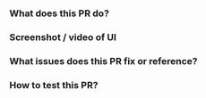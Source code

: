 ### What does this PR do?

### Screenshot / video of UI

<!-- If this PR is changing UI, please include
screenshots or screencasts showing the difference -->

### What issues does this PR fix or reference?

<!-- Include any related issues from Podman Desktop
repository (or from another issue tracker). -->

### How to test this PR?

<!-- Please explain steps to verify the functionality,
do not forget to provide unit/component tests -->
